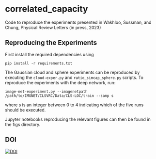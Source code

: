 # correlated_capacity
Code to reproduce the experiments presented in Wakhloo, Sussman, and Chung, Physical Review Letters (in press, 2023)



## Reproducing the Experiments 

First install the required dependencies using

```
pip install -r requirements.txt 
```

The Gaussian cloud and sphere experiments can be reproduced by executing the `cloud-exper.py` and `ratio_simcap_sphere.py` scripts. To reproduce the experiments with the deep network, run:

```
image-net-experiment.py --imagenetpath /path/to/IMGNET/ILSVRC/Data/CLS-LOC/train --samp s
``` 

where s is an integer between 0 to 4 indicating which of the five runs should be executed. 

Jupyter notebooks reproducing the relevant figures can then be found in the figs directory. 

## DOI 

[![DOI](https://zenodo.org/badge/595802352.svg)](https://zenodo.org/badge/latestdoi/595802352)
